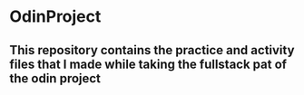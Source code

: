 # OdinProject
## This repository contains the practice and activity files that I made while taking the fullstack pat of the odin project
